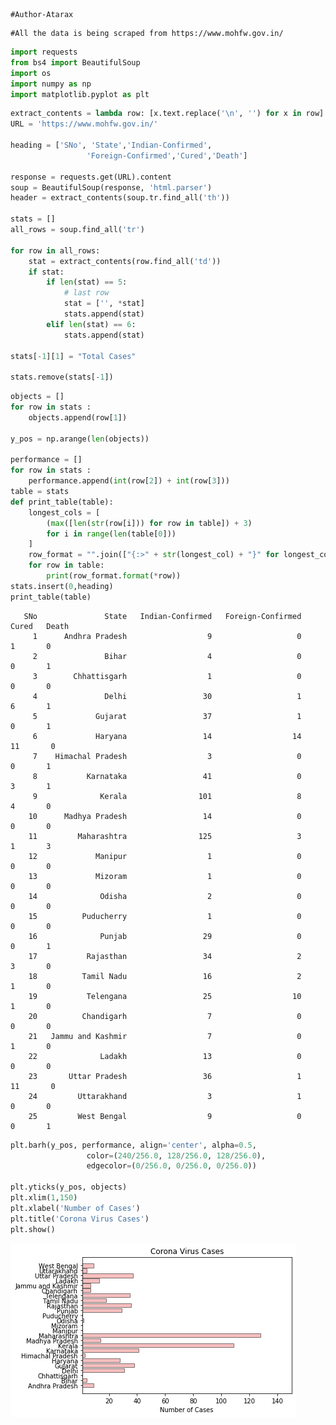 ```
#Author-Atarax
```
```
#All the data is being scraped from https://www.mohfw.gov.in/
```

```python
import requests 
from bs4 import BeautifulSoup  
import os 
import numpy as np 
import matplotlib.pyplot as plt
```


```python
extract_contents = lambda row: [x.text.replace('\n', '') for x in row] 
URL = 'https://www.mohfw.gov.in/'
  
heading = ['SNo', 'State','Indian-Confirmed', 
                 'Foreign-Confirmed','Cured','Death'] 
  
response = requests.get(URL).content 
soup = BeautifulSoup(response, 'html.parser') 
header = extract_contents(soup.tr.find_all('th')) 
  
stats = [] 
all_rows = soup.find_all('tr') 
  
for row in all_rows: 
    stat = extract_contents(row.find_all('td')) 
    if stat: 
        if len(stat) == 5: 
            # last row 
            stat = ['', *stat] 
            stats.append(stat) 
        elif len(stat) == 6: 
            stats.append(stat) 
  
stats[-1][1] = "Total Cases"
  
stats.remove(stats[-1]) 
```


```python
objects = [] 
for row in stats : 
    objects.append(row[1])  
  
y_pos = np.arange(len(objects)) 
  
performance = [] 
for row in stats : 
    performance.append(int(row[2]) + int(row[3]))
table = stats
def print_table(table):
    longest_cols = [
        (max([len(str(row[i])) for row in table]) + 3)
        for i in range(len(table[0]))
    ]
    row_format = "".join(["{:>" + str(longest_col) + "}" for longest_col in longest_cols])
    for row in table:
        print(row_format.format(*row))
stats.insert(0,heading)
print_table(table)
```

       SNo               State   Indian-Confirmed   Foreign-Confirmed   Cured   Death
         1      Andhra Pradesh                  9                   0       1       0
         2               Bihar                  4                   0       0       1
         3        Chhattisgarh                  1                   0       0       0
         4               Delhi                 30                   1       6       1
         5             Gujarat                 37                   1       0       1
         6             Haryana                 14                  14      11       0
         7    Himachal Pradesh                  3                   0       0       1
         8           Karnataka                 41                   0       3       1
         9              Kerala                101                   8       4       0
        10      Madhya Pradesh                 14                   0       0       0
        11         Maharashtra                125                   3       1       3
        12             Manipur                  1                   0       0       0
        13             Mizoram                  1                   0       0       0
        14              Odisha                  2                   0       0       0
        15          Puducherry                  1                   0       0       0
        16              Punjab                 29                   0       0       1
        17           Rajasthan                 34                   2       3       0
        18          Tamil Nadu                 16                   2       1       0
        19           Telengana                 25                  10       1       0
        20          Chandigarh                  7                   0       0       0
        21   Jammu and Kashmir                  7                   0       1       0
        22              Ladakh                 13                   0       0       0
        23       Uttar Pradesh                 36                   1      11       0
        24         Uttarakhand                  3                   1       0       0
        25         West Bengal                  9                   0       0       1
    


```python
plt.barh(y_pos, performance, align='center', alpha=0.5, 
                 color=(240/256.0, 128/256.0, 128/256.0), 
                 edgecolor=(0/256.0, 0/256.0, 0/256.0)) 
  
plt.yticks(y_pos, objects) 
plt.xlim(1,150) 
plt.xlabel('Number of Cases') 
plt.title('Corona Virus Cases') 
plt.show() 
```


![png](output_3_0.png)



```python

```
